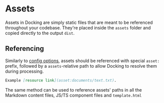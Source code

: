 # Assets

Assets in Docking are simply static files that are meant to be referenced throughout your codebase. They're placed inside the `assets` folder and copied directly to the output `dist`.

## Referencing

Similarly to [config options](./configuration.md), assets should be referenced with special `asset:` prefix, followed by a `assets`-relative path to allow Docking to resolve them during processing.

```markdown
Example [resource link](asset:documents/text.txt).
```

The same method can be used to reference assets' paths in all the Markdown content files, JS/TS component files and `template.html`
